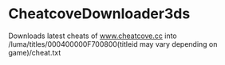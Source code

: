 # CheatcoveDownloader3ds
Downloads latest cheats of www.cheatcove.cc into /luma/titles/000400000F700800(titleid may vary depending on game)/cheat.txt
